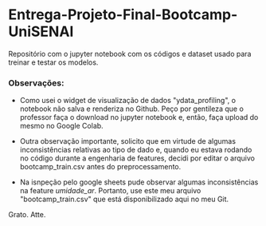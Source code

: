# Entrega-Projeto-Final-Bootcamp-UniSENAI
Repositório com o jupyter notebook com os códigos e dataset usado para treinar e testar os modelos. 

### Observações:

- Como usei o widget de visualização de dados "ydata_profiling", o notebook não salva e renderiza no Github. Peço por gentileza que o professor faça o download no jupyter notebook e, então, faça upload do mesmo no Google Colab. 

- Outra observação importante, solicito que em virtude de algumas inconsistências relativas ao tipo de dado e, quando eu estava rodando no código durante a engenharia de features, decidi por editar o arquivo bootcamp_train.csv antes do preprocessamento.
- Na isnpeção pelo google sheets pude observar algumas inconsistências na feature _umidade_ar_. Portanto, use este meu arquivo "bootcamp_train.csv" que está disponibilizado aqui no meu Git.

Grato. 
Atte. 
